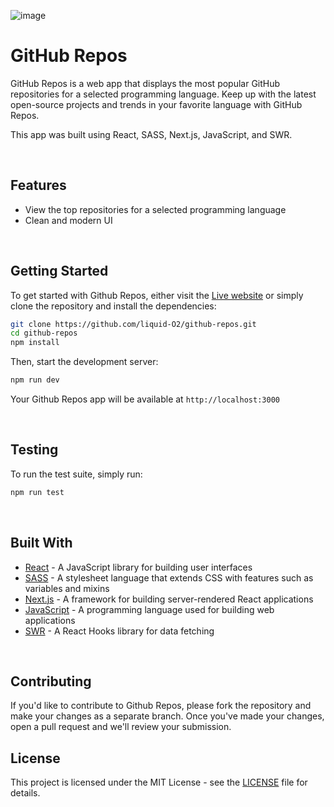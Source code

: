 ![image](https://cdn.sanity.io/images/lo6epx6n/production/6fc56afaaca64d9670fa9735bd36045d2c7d83d1-6000x4500.jpg)

# GitHub Repos

GitHub Repos is a web app that displays the most popular GitHub repositories for a selected programming language. Keep up with the latest open-source projects and trends in your favorite language with GitHub Repos.

This app was built using React, SASS, Next.js, JavaScript, and SWR.

<br/>

## Features

- View the top repositories for a selected programming language
- Clean and modern UI

<br/>

## Getting Started

To get started with Github Repos, either visit the [Live website](https://github-repos-minimal.vercel.app/) 
or simply clone the repository and install the dependencies:

```bash
git clone https://github.com/liquid-O2/github-repos.git
cd github-repos
npm install
```

Then, start the development server:
```bash
npm run dev
```

Your Github Repos app will be available at `http://localhost:3000`

<br/>

## Testing
To run the test suite, simply run:
```bash
npm run test
```

<br>

## Built With

- [React](https://reactjs.org/) - A JavaScript library for building user interfaces
- [SASS](https://sass-lang.com/) - A stylesheet language that extends CSS with features such as variables and mixins
- [Next.js](https://nextjs.org/) - A framework for building server-rendered React applications
- [JavaScript](https://developer.mozilla.org/en-US/docs/Web/JavaScript) - A programming language used for building web applications
- [SWR](https://swr.vercel.app/) - A React Hooks library for data fetching

<br/>

## Contributing
If you'd like to contribute to Github Repos, please fork the repository and make your changes as a separate branch. Once you've made your changes, open a pull request and we'll review your submission.

## License
This project is licensed under the MIT License - see the [LICENSE]() file for details.
